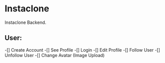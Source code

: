 # Instaclone

Instaclone Backend.

## User:

-[] Create Account
-[] See Profile
-[] Login
-[] Edit Profile
-[] Follow User
-[] Unfollow User
-[] Change Avatar (Image Upload)
